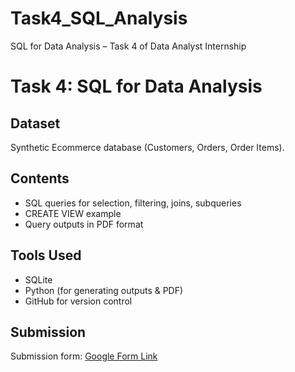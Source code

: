 # Task4_SQL_Analysis
SQL for Data Analysis – Task 4 of Data Analyst Internship
# Task 4: SQL for Data Analysis
## Dataset
Synthetic Ecommerce database (Customers, Orders, Order Items).

## Contents
- SQL queries for selection, filtering, joins, subqueries
- CREATE VIEW example
- Query outputs in PDF format

## Tools Used
- SQLite
- Python (for generating outputs & PDF)
- GitHub for version control

## Submission
Submission form: [Google Form Link](https://forms.gle/p8F9dtXF1GrHx5wU8)

